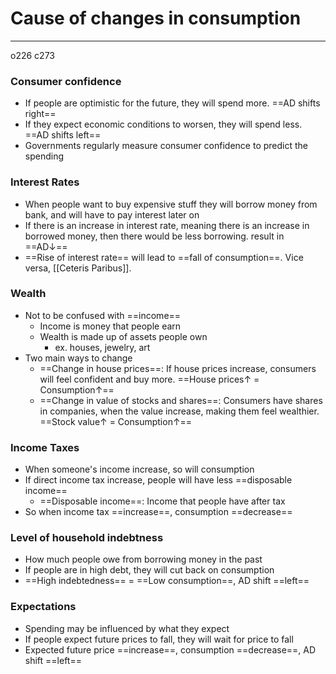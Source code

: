 # Cause of changes in consumption
---
o226 c273
### Consumer confidence
- If people are optimistic for the future, they will spend more. ==AD shifts right==
- If they expect economic conditions to worsen, they will spend less. ==AD shifts left==
- Governments regularly measure consumer confidence to predict the spending

### Interest Rates
- When people want to buy expensive stuff they will borrow money from bank, and will have to pay interest later on
- If there is an increase in interest rate, meaning there is an increase in borrowed money, then there would be less borrowing. result in ==AD↓==
- ==Rise of interest rate== will lead to ==fall of consumption==. Vice versa, [[Ceteris Paribus]].

### Wealth
- Not to be confused with ==income==
	- Income is money that people earn
	- Wealth is made up of assets people own
		- ex. houses, jewelry, art
- Two main ways to change
	- ==Change in house prices==: If house prices increase, consumers will feel confident and buy more. ==House prices↑ = Consumption↑== 
	- ==Change in value of stocks and shares==: Consumers have shares in companies, when the value increase, making them feel wealthier. ==Stock value↑ = Consumption↑==

### Income Taxes
- When someone's income increase, so will consumption
- If direct income tax increase, people will have less ==disposable income==
	- ==Disposable income==: Income that people have after tax
- So when income tax ==increase==, consumption ==decrease==

### Level of household indebtness
- How much people owe from borrowing money in the past
- If people are in high debt, they will cut back on consumption
- ==High indebtedness== = ==Low consumption==, AD shift ==left==

### Expectations
- Spending may be influenced by what they expect
- If people expect future prices to fall, they will wait for price to fall
- Expected future price ==increase==, consumption ==decrease==, AD shift ==left==